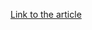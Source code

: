 [Link to the article](https://cybersecuritynews.com/why-cybersecurity-leaders-trust-the-mitre-attck-evaluations/)
